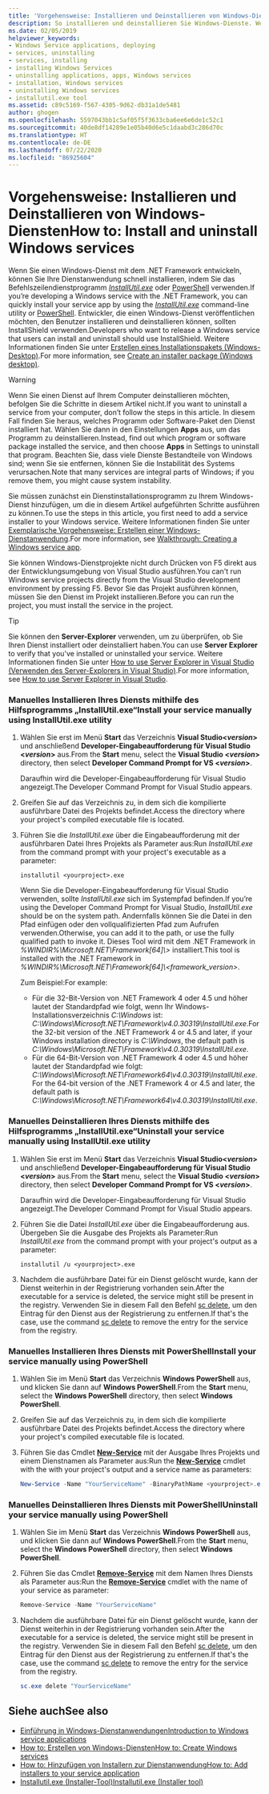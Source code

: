 ```yaml
---
title: 'Vorgehensweise: Installieren und Deinstallieren von Windows-Diensten'
description: So installieren und deinstallieren Sie Windows-Dienste. Wenn Sie einen Windows-Dienst mit .NET entwickeln, können Sie „InstallUtil.exe“ oder PowerShell verwenden.
ms.date: 02/05/2019
helpviewer_keywords:
- Windows Service applications, deploying
- services, uninstalling
- services, installing
- installing Windows Services
- uninstalling applications, apps, Windows services
- installation, Windows services
- uninstalling Windows services
- installutil.exe tool
ms.assetid: c89c5169-f567-4305-9d62-db31a1de5481
author: ghogen
ms.openlocfilehash: 5597043bb1c5af05f5f3633cba6ee6e6de1c52c1
ms.sourcegitcommit: 40de8df14289e1e05b40d6e5c1daabd3c286d70c
ms.translationtype: HT
ms.contentlocale: de-DE
ms.lasthandoff: 07/22/2020
ms.locfileid: "86925604"
---
```

# <a name="how-to-install-and-uninstall-windows-services"></a><span data-ttu-id="2c37b-104">Vorgehensweise: Installieren und Deinstallieren von Windows-Diensten</span><span class="sxs-lookup"><span data-stu-id="2c37b-104">How to: Install and uninstall Windows services</span></span>

<span data-ttu-id="2c37b-105">Wenn Sie einen Windows-Dienst mit dem .NET Framework entwickeln, können Sie Ihre Dienstanwendung schnell installieren, indem Sie das Befehlszeilendienstprogramm [*InstallUtil.exe*](../tools/installutil-exe-installer-tool.md) oder [PowerShell](/powershell/scripting/overview) verwenden.</span><span class="sxs-lookup"><span data-stu-id="2c37b-105">If you’re developing a Windows service with the .NET Framework, you can quickly install your service app by using the [*InstallUtil.exe*](../tools/installutil-exe-installer-tool.md) command-line utility or [PowerShell](/powershell/scripting/overview).</span></span> <span data-ttu-id="2c37b-106">Entwickler, die einen Windows-Dienst veröffentlichen möchten, den Benutzer installieren und deinstallieren können, sollten InstallShield verwenden.</span><span class="sxs-lookup"><span data-stu-id="2c37b-106">Developers who want to release a Windows service that users can install and uninstall should use InstallShield.</span></span> <span data-ttu-id="2c37b-107">Weitere Informationen finden Sie unter [Erstellen eines Installationspakets (Windows-Desktop)](/visualstudio/deployment/deploying-applications-services-and-components#create-an-installer-package-windows-desktop).</span><span class="sxs-lookup"><span data-stu-id="2c37b-107">For more information, see [Create an installer package (Windows desktop)](/visualstudio/deployment/deploying-applications-services-and-components#create-an-installer-package-windows-desktop).</span></span>

> [!WARNING]
> <span data-ttu-id="2c37b-108">Wenn Sie einen Dienst auf Ihrem Computer deinstallieren möchten, befolgen Sie die Schritte in diesem Artikel nicht.</span><span class="sxs-lookup"><span data-stu-id="2c37b-108">If you want to uninstall a service from your computer, don’t follow the steps in this article.</span></span> <span data-ttu-id="2c37b-109">In diesem Fall finden Sie heraus, welches Programm oder Software-Paket den Dienst installiert hat. Wählen Sie dann in den Einstellungen **Apps** aus, um das Programm zu deinstallieren.</span><span class="sxs-lookup"><span data-stu-id="2c37b-109">Instead, find out which program or software package installed the service, and then choose **Apps** in Settings to uninstall that program.</span></span> <span data-ttu-id="2c37b-110">Beachten Sie, dass viele Dienste Bestandteile von Windows sind; wenn Sie sie entfernen, können Sie die Instabilität des Systems verursachen.</span><span class="sxs-lookup"><span data-stu-id="2c37b-110">Note that many services are integral parts of Windows; if you remove them, you might cause system instability.</span></span>

<span data-ttu-id="2c37b-111">Sie müssen zunächst ein Dienstinstallationsprogramm zu Ihrem Windows-Dienst hinzufügen, um die in diesem Artikel aufgeführten Schritte ausführen zu können.</span><span class="sxs-lookup"><span data-stu-id="2c37b-111">To use the steps in this article, you first need to add a service installer to your Windows service.</span></span> <span data-ttu-id="2c37b-112">Weitere Informationen finden Sie unter [Exemplarische Vorgehensweise: Erstellen einer Windows-Dienstanwendung](walkthrough-creating-a-windows-service-application-in-the-component-designer.md).</span><span class="sxs-lookup"><span data-stu-id="2c37b-112">For more information, see [Walkthrough: Creating a Windows service app](walkthrough-creating-a-windows-service-application-in-the-component-designer.md).</span></span>

<span data-ttu-id="2c37b-113">Sie können Windows-Dienstprojekte nicht durch Drücken von F5 direkt aus der Entwicklungsumgebung von Visual Studio ausführen.</span><span class="sxs-lookup"><span data-stu-id="2c37b-113">You can't run Windows service projects directly from the Visual Studio development environment by pressing F5.</span></span> <span data-ttu-id="2c37b-114">Bevor Sie das Projekt ausführen können, müssen Sie den Dienst im Projekt installieren.</span><span class="sxs-lookup"><span data-stu-id="2c37b-114">Before you can run the project, you must install the service in the project.</span></span>

> [!TIP]
> <span data-ttu-id="2c37b-115">Sie können den **Server-Explorer** verwenden, um zu überprüfen, ob Sie Ihren Dienst installiert oder deinstalliert haben.</span><span class="sxs-lookup"><span data-stu-id="2c37b-115">You can use **Server Explorer** to verify that you've installed or uninstalled your service.</span></span> <span data-ttu-id="2c37b-116">Weitere Informationen finden Sie unter [How to use Server Explorer in Visual Studio (Verwenden des Server-Explorers in Visual Studio)](https://support.microsoft.com/help/316649/how-to-use-the-server-explorer-in-visual-studio-net-and-visual-studio).</span><span class="sxs-lookup"><span data-stu-id="2c37b-116">For more information, see [How to use Server Explorer in Visual Studio](https://support.microsoft.com/help/316649/how-to-use-the-server-explorer-in-visual-studio-net-and-visual-studio).</span></span>

### <a name="install-your-service-manually-using-installutilexe-utility"></a><span data-ttu-id="2c37b-117">Manuelles Installieren Ihres Diensts mithilfe des Hilfsprogramms „InstallUtil.exe“</span><span class="sxs-lookup"><span data-stu-id="2c37b-117">Install your service manually using InstallUtil.exe utility</span></span>

1. <span data-ttu-id="2c37b-118">Wählen Sie erst im Menü **Start** das Verzeichnis **Visual Studio\<*version*>** und anschließend **Developer-Eingabeaufforderung für Visual Studio \<*version*>** aus.</span><span class="sxs-lookup"><span data-stu-id="2c37b-118">From the **Start** menu, select the **Visual Studio \<*version*>** directory, then select **Developer Command Prompt for VS \<*version*>**.</span></span>

     <span data-ttu-id="2c37b-119">Daraufhin wird die Developer-Eingabeaufforderung für Visual Studio angezeigt.</span><span class="sxs-lookup"><span data-stu-id="2c37b-119">The Developer Command Prompt for Visual Studio appears.</span></span>

2. <span data-ttu-id="2c37b-120">Greifen Sie auf das Verzeichnis zu, in dem sich die kompilierte ausführbare Datei des Projekts befindet.</span><span class="sxs-lookup"><span data-stu-id="2c37b-120">Access the directory where your project's compiled executable file is located.</span></span>

3. <span data-ttu-id="2c37b-121">Führen Sie die *InstallUtil.exe* über die Eingabeaufforderung mit der ausführbaren Datei Ihres Projekts als Parameter aus:</span><span class="sxs-lookup"><span data-stu-id="2c37b-121">Run *InstallUtil.exe* from the command prompt with your project's executable as a parameter:</span></span>

    ```console
    installutil <yourproject>.exe
    ```

     <span data-ttu-id="2c37b-122">Wenn Sie die Developer-Eingabeaufforderung für Visual Studio verwenden, sollte *InstallUtil.exe* sich im Systempfad befinden.</span><span class="sxs-lookup"><span data-stu-id="2c37b-122">If you’re using the Developer Command Prompt for Visual Studio, *InstallUtil.exe* should be on the system path.</span></span> <span data-ttu-id="2c37b-123">Andernfalls können Sie die Datei in den Pfad einfügen oder den vollqualifizierten Pfad zum Aufrufen verwenden.</span><span class="sxs-lookup"><span data-stu-id="2c37b-123">Otherwise, you can add it to the path, or use the fully qualified path to invoke it.</span></span> <span data-ttu-id="2c37b-124">Dieses Tool wird mit dem .NET Framework in *%WINDIR%\Microsoft.NET\Framework[64]\\<Frameworkversion>\>* installiert.</span><span class="sxs-lookup"><span data-stu-id="2c37b-124">This tool is installed with the .NET Framework in *%WINDIR%\Microsoft.NET\Framework[64]\\<framework_version\>*.</span></span>

     <span data-ttu-id="2c37b-125">Zum Beispiel:</span><span class="sxs-lookup"><span data-stu-id="2c37b-125">For example:</span></span>
     - <span data-ttu-id="2c37b-126">Für die 32-Bit-Version von .NET Framework 4 oder 4.5 und höher lautet der Standardpfad wie folgt, wenn Ihr Windows-Installationsverzeichnis *C:\Windows* ist: *C:\Windows\Microsoft.NET\Framework\v4.0.30319\InstallUtil.exe*.</span><span class="sxs-lookup"><span data-stu-id="2c37b-126">For the 32-bit version of the .NET Framework 4 or 4.5 and later, if your Windows installation directory is *C:\Windows*, the default path is *C:\Windows\Microsoft.NET\Framework\v4.0.30319\InstallUtil.exe*.</span></span>
     - <span data-ttu-id="2c37b-127">Für die 64-Bit-Version von .NET Framework 4 oder 4.5 und höher lautet der Standardpfad wie folgt: *C:\Windows\Microsoft.NET\Framework64\v4.0.30319\InstallUtil.exe*.</span><span class="sxs-lookup"><span data-stu-id="2c37b-127">For the 64-bit version of the .NET Framework 4 or 4.5 and later, the default path is *C:\Windows\Microsoft.NET\Framework64\v4.0.30319\InstallUtil.exe*.</span></span>

### <a name="uninstall-your-service-manually-using-installutilexe-utility"></a><span data-ttu-id="2c37b-128">Manuelles Deinstallieren Ihres Diensts mithilfe des Hilfsprogramms „InstallUtil.exe“</span><span class="sxs-lookup"><span data-stu-id="2c37b-128">Uninstall your service manually using InstallUtil.exe utility</span></span>

1. <span data-ttu-id="2c37b-129">Wählen Sie erst im Menü **Start** das Verzeichnis **Visual Studio\<*version*>** und anschließend **Developer-Eingabeaufforderung für Visual Studio \<*version*>** aus.</span><span class="sxs-lookup"><span data-stu-id="2c37b-129">From the **Start** menu, select the **Visual Studio \<*version*>** directory, then select **Developer Command Prompt for VS \<*version*>**.</span></span>

     <span data-ttu-id="2c37b-130">Daraufhin wird die Developer-Eingabeaufforderung für Visual Studio angezeigt.</span><span class="sxs-lookup"><span data-stu-id="2c37b-130">The Developer Command Prompt for Visual Studio appears.</span></span>

2. <span data-ttu-id="2c37b-131">Führen Sie die Datei *InstallUtil.exe* über die Eingabeaufforderung aus. Übergeben Sie die Ausgabe des Projekts als Parameter:</span><span class="sxs-lookup"><span data-stu-id="2c37b-131">Run *InstallUtil.exe* from the command prompt with your project's output as a parameter:</span></span>

    ```console
    installutil /u <yourproject>.exe
    ```

3. <span data-ttu-id="2c37b-132">Nachdem die ausführbare Datei für ein Dienst gelöscht wurde, kann der Dienst weiterhin in der Registrierung vorhanden sein.</span><span class="sxs-lookup"><span data-stu-id="2c37b-132">After the executable for a service is deleted, the service might still be present in the registry.</span></span> <span data-ttu-id="2c37b-133">Verwenden Sie in diesem Fall den Befehl [sc delete](/windows-server/administration/windows-commands/sc-delete), um den Eintrag für den Dienst aus der Registrierung zu entfernen.</span><span class="sxs-lookup"><span data-stu-id="2c37b-133">If that's the case, use the command [sc delete](/windows-server/administration/windows-commands/sc-delete) to remove the entry for the service from the registry.</span></span>

### <a name="install-your-service-manually-using-powershell"></a><span data-ttu-id="2c37b-134">Manuelles Installieren Ihres Diensts mit PowerShell</span><span class="sxs-lookup"><span data-stu-id="2c37b-134">Install your service manually using PowerShell</span></span>

1. <span data-ttu-id="2c37b-135">Wählen Sie im Menü **Start** das Verzeichnis **Windows PowerShell** aus, und klicken Sie dann auf **Windows PowerShell**.</span><span class="sxs-lookup"><span data-stu-id="2c37b-135">From the **Start** menu, select the **Windows PowerShell** directory, then select **Windows PowerShell**.</span></span>

2. <span data-ttu-id="2c37b-136">Greifen Sie auf das Verzeichnis zu, in dem sich die kompilierte ausführbare Datei des Projekts befindet.</span><span class="sxs-lookup"><span data-stu-id="2c37b-136">Access the directory where your project's compiled executable file is located.</span></span>

3. <span data-ttu-id="2c37b-137">Führen Sie das Cmdlet [**New-Service**](/powershell/module/microsoft.powershell.management/new-service) mit der Ausgabe Ihres Projekts und einem Dienstnamen als Parameter aus:</span><span class="sxs-lookup"><span data-stu-id="2c37b-137">Run the [**New-Service**](/powershell/module/microsoft.powershell.management/new-service) cmdlet with the with your project's output and a service name as parameters:</span></span>

    ```powershell
    New-Service -Name "YourServiceName" -BinaryPathName <yourproject>.exe
    ```

### <a name="uninstall-your-service-manually-using-powershell"></a><span data-ttu-id="2c37b-138">Manuelles Deinstallieren Ihres Diensts mit PowerShell</span><span class="sxs-lookup"><span data-stu-id="2c37b-138">Uninstall your service manually using PowerShell</span></span>

1. <span data-ttu-id="2c37b-139">Wählen Sie im Menü **Start** das Verzeichnis **Windows PowerShell** aus, und klicken Sie dann auf **Windows PowerShell**.</span><span class="sxs-lookup"><span data-stu-id="2c37b-139">From the **Start** menu, select the **Windows PowerShell** directory, then select **Windows PowerShell**.</span></span>

2. <span data-ttu-id="2c37b-140">Führen Sie das Cmdlet [**Remove-Service**](/powershell/module/microsoft.powershell.management/remove-service) mit dem Namen Ihres Diensts als Parameter aus:</span><span class="sxs-lookup"><span data-stu-id="2c37b-140">Run the [**Remove-Service**](/powershell/module/microsoft.powershell.management/remove-service) cmdlet with the name of your service as parameter:</span></span>

    ```powershell
    Remove-Service -Name "YourServiceName"
    ```

3. <span data-ttu-id="2c37b-141">Nachdem die ausführbare Datei für ein Dienst gelöscht wurde, kann der Dienst weiterhin in der Registrierung vorhanden sein.</span><span class="sxs-lookup"><span data-stu-id="2c37b-141">After the executable for a service is deleted, the service might still be present in the registry.</span></span> <span data-ttu-id="2c37b-142">Verwenden Sie in diesem Fall den Befehl [sc delete](/windows-server/administration/windows-commands/sc-delete), um den Eintrag für den Dienst aus der Registrierung zu entfernen.</span><span class="sxs-lookup"><span data-stu-id="2c37b-142">If that's the case, use the command [sc delete](/windows-server/administration/windows-commands/sc-delete) to remove the entry for the service from the registry.</span></span>

    ```powershell
    sc.exe delete "YourServiceName"
    ```

## <a name="see-also"></a><span data-ttu-id="2c37b-143">Siehe auch</span><span class="sxs-lookup"><span data-stu-id="2c37b-143">See also</span></span>

- [<span data-ttu-id="2c37b-144">Einführung in Windows-Dienstanwendungen</span><span class="sxs-lookup"><span data-stu-id="2c37b-144">Introduction to Windows service applications</span></span>](introduction-to-windows-service-applications.md)
- [<span data-ttu-id="2c37b-145">How to: Erstellen von Windows-Diensten</span><span class="sxs-lookup"><span data-stu-id="2c37b-145">How to: Create Windows services</span></span>](how-to-create-windows-services.md)
- [<span data-ttu-id="2c37b-146">How to: Hinzufügen von Installern zur Dienstanwendung</span><span class="sxs-lookup"><span data-stu-id="2c37b-146">How to: Add installers to your service application</span></span>](how-to-add-installers-to-your-service-application.md)
- [<span data-ttu-id="2c37b-147">Installutil.exe (Installer-Tool)</span><span class="sxs-lookup"><span data-stu-id="2c37b-147">Installutil.exe (Installer tool)</span></span>](../tools/installutil-exe-installer-tool.md)
